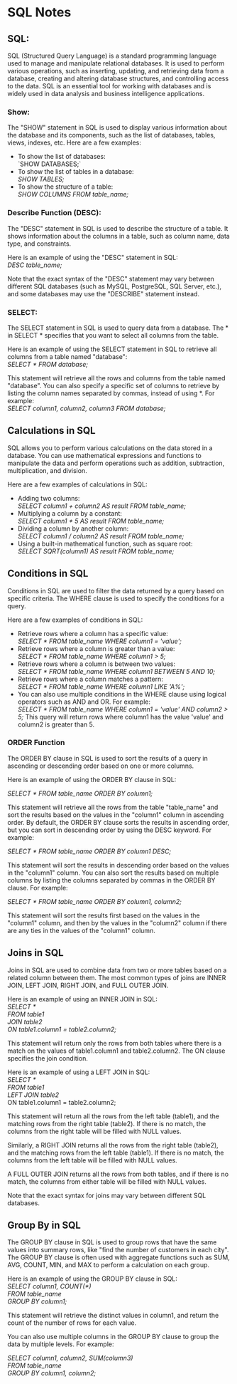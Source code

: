 <h1>SQL Notes</h1>
<h2>SQL:</h2><p> SQL (Structured Query Language) is a standard programming language used to manage and manipulate relational databases. It is used to perform various operations, such as inserting, updating, and retrieving data from a database, creating and altering database structures, and controlling access to the data. SQL is an essential tool for working with databases and is widely used in data analysis and business intelligence applications. </p>

<h3>Show:</h3><p>The "SHOW" statement in SQL is used to display various information about the database and its components, such as the list of databases, tables, views, indexes, etc. Here are a few examples:

<ul>
<li>To show the list of databases:<br>
   `SHOW DATABASES;`
</li>
<li>To show the list of tables in a database:<br>
   <i>SHOW TABLES;</i>
</li>
<li>To show the structure of a table:<br>
   <i>SHOW COLUMNS FROM table_name;</i>
</li>
</ul>

</p>
<h3>Describe Function (DESC):</h3><p>The "DESC" statement in SQL is used to describe the structure of a table. It shows information about the columns in a table, such as column name, data type, and constraints.

Here is an example of using the "DESC" statement in SQL:
<br>
<i>DESC table_name;</i>

Note that the exact syntax of the "DESC" statement may vary between different SQL databases (such as MySQL, PostgreSQL, SQL Server, etc.), and some databases may use the "DESCRIBE" statement instead.</p>

<h3>SELECT: </h3><p>The SELECT statement in SQL is used to query data from a database. The * in SELECT * specifies that you want to select all columns from the table.

Here is an example of using the SELECT statement in SQL to retrieve all columns from a table named "database":
<br>
<i>SELECT * FROM database;</i></p>

<p>This statement will retrieve all the rows and columns from the table named "database". You can also specify a specific set of columns to retrieve by listing the column names separated by commas, instead of using *. For example:
<br>
<i>SELECT column1, column2, column3 FROM database;</i></p>

<h2>Calculations in SQL</h2>
<p>SQL allows you to perform various calculations on the data stored in a database. You can use mathematical expressions and functions to manipulate the data and perform operations such as addition, subtraction, multiplication, and division.<br>

<p>Here are a few examples of calculations in SQL:
<ul>
<li>Adding two columns:<br>
<i>SELECT column1 + column2 AS result FROM table_name;</i></li>

<li>Multiplying a column by a constant:<br>
<i>SELECT column1 * 5 AS result FROM table_name;</i></li>

<li>Dividing a column by another column:<br>
<i>SELECT column1 / column2 AS result FROM table_name;</i></li>

<li>Using a built-in mathematical function, such as square root:<br>
<i>SELECT SQRT(column1) AS result FROM table_name;</i></li></ul></p>

<h2>Conditions in SQL</h2>
<p>Conditions in SQL are used to filter the data returned by a query based on specific criteria. The WHERE clause is used to specify the conditions for a query.</p>
<p>Here are a few examples of conditions in SQL:

<ul>
<li>Retrieve rows where a column has a specific value:<br>
<i>SELECT * FROM table_name WHERE column1 = 'value';</i></li>

<li>Retrieve rows where a column is greater than a value:<br>
<i>SELECT * FROM table_name WHERE column1 > 5;</i></li>

<li>Retrieve rows where a column is between two values:<br>
<i>SELECT * FROM table_name WHERE column1 BETWEEN 5 AND 10;</i></li>

<li>Retrieve rows where a column matches a pattern:<br>
<i>SELECT * FROM table_name WHERE column1 LIKE 'A%';</i></li>

<li>You can also use multiple conditions in the WHERE clause using logical operators such as AND and OR. For example:<br>
<i>SELECT * FROM table_name WHERE column1 = 'value' AND column2 > 5;</i>
This query will return rows where column1 has the value 'value' and column2 is greater than 5.</li>
</ul></p>

<h3>ORDER Function</h3>
<p>The ORDER BY clause in SQL is used to sort the results of a query in ascending or descending order based on one or more columns.</p>

<p>Here is an example of using the ORDER BY clause in SQL:</p>

<p><i>SELECT * FROM table_name ORDER BY column1;</i></p>
<p>This statement will retrieve all the rows from the table "table_name" and sort the results based on the values in the "column1" column in ascending order. By default, the ORDER BY clause sorts the results in ascending order, but you can sort in descending order by using the DESC keyword. For example:</p>

<p><i>SELECT * FROM table_name ORDER BY column1 DESC;</i></p>

<p>This statement will sort the results in descending order based on the values in the "column1" column. You can also sort the results based on multiple columns by listing the columns separated by commas in the ORDER BY clause. For example:</p>

<p><i>SELECT * FROM table_name ORDER BY column1, column2;</i></p>

<p>This statement will sort the results first based on the values in the "column1" column, and then by the values in the "column2" column if there are any ties in the values of the "column1" column.</p>

<h2>Joins in SQL</h2>

<p>Joins in SQL are used to combine data from two or more tables based on a related column between them. The most common types of joins are INNER JOIN, LEFT JOIN, RIGHT JOIN, and FULL OUTER JOIN.</p>

<p>Here is an example of using an INNER JOIN in SQL:<br>
<i>SELECT *<br>
FROM table1<br>
JOIN table2<br>
ON table1.column1 = table2.column2;</i></p>

<p>This statement will return only the rows from both tables where there is a match on the values of table1.column1 and table2.column2. The ON clause specifies the join condition.</p>

<p>Here is an example of using a LEFT JOIN in SQL:<br>
<i>SELECT *<br>
FROM table1<br>
LEFT JOIN table2</i><br>
ON table1.column1 = table2.column2;</p>

<p>This statement will return all the rows from the left table (table1), and the matching rows from the right table (table2). If there is no match, the columns from the right table will be filled with NULL values.</p>

<p>Similarly, a RIGHT JOIN returns all the rows from the right table (table2), and the matching rows from the left table (table1). If there is no match, the columns from the left table will be filled with NULL values.</p>

<p>A FULL OUTER JOIN returns all the rows from both tables, and if there is no match, the columns from either table will be filled with NULL values.</p>

<p>Note that the exact syntax for joins may vary between different SQL databases.</p>

<h2>Group By in SQL</h2>

<p>The GROUP BY clause in SQL is used to group rows that have the same values into summary rows, like "find the number of customers in each city". The GROUP BY clause is often used with aggregate functions such as SUM, AVG, COUNT, MIN, and MAX to perform a calculation on each group.</p>

<p>Here is an example of using the GROUP BY clause in SQL:<br>
<i>SELECT column1, COUNT(*)<br>
FROM table_name<br>
GROUP BY column1;<br></i></p>

<p>This statement will retrieve the distinct values in column1, and return the count of the number of rows for each value.</p>

<p>You can also use multiple columns in the GROUP BY clause to group the data by multiple levels. For example:</p>

<p><i>SELECT column1, column2, SUM(column3)<br>
FROM table_name<br>
GROUP BY column1, column2;<br></i></p>
